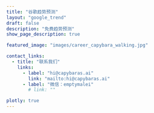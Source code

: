 ```yaml
---
title: "谷歌趋势预测"
layout: "google_trend"
draft: false
description: "免费趋势预测"
show_page_description: true

featured_image: "images/career_capybara_walking.jpg"

contact_links:
  - title: "联系我们"
    links:
      - label: "hi@capybaras.ai"
        link: "mailto:hi@capybaras.ai"
      - label: "微信：emptymalei"
        # link: ""

plotly: true
---
```

